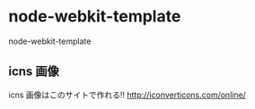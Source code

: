 node-webkit-template
====================

node-webkit-template



## icns 画像

icns 画像はこのサイトで作れる!!
http://iconverticons.com/online/


